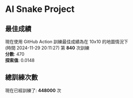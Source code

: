 
# AI Snake Project

## **最佳成績**


































現在使用 GitHub Action 訓練最佳成績為在 10x10 的地圖情況下  
(時間 2024-11-29 20:11:27) 第 **840** 次訓練  
**分數**: 470  
**探索值**: 0.0148





































































## 總訓練次數
現在已經訓練了: **448000** 次
